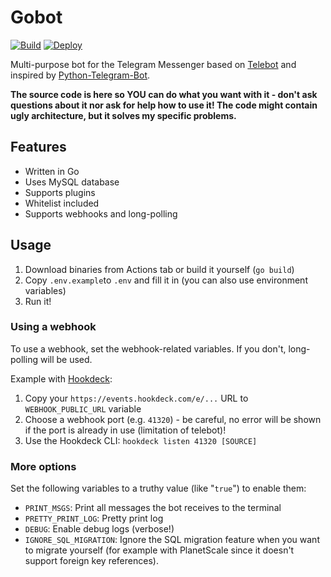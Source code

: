 # Gobot

[![Build](https://github.com/Brawl345/gobot/actions/workflows/build.yml/badge.svg "GitHub Actions Build Badge")](https://github.com/Brawl345/gobot/actions/workflows/build.yml) [![Deploy](https://www.herokucdn.com/deploy/button.svg)](https://heroku.com/deploy)


Multi-purpose bot for the Telegram Messenger based on [Telebot](https://github.com/tucnak/telebot/) and inspired
by [Python-Telegram-Bot](https://github.com/python-telegram-bot/python-telegram-bot).

**The source code is here so YOU can do what you want with it - don't ask questions about it nor ask for help how to use
it! The code might contain ugly architecture, but it solves my specific problems.**

## Features

* Written in Go
* Uses MySQL database
* Supports plugins
* Whitelist included
* Supports webhooks and long-polling

## Usage

1. Download binaries from Actions tab or build it yourself (`go build`)
2. Copy `.env.example`to `.env` and fill it in (you can also use environment variables)
3. Run it!

### Using a webhook

To use a webhook, set the webhook-related variables. If you don't, long-polling will be used.

Example with [Hookdeck](https://hookdeck.com/):

1. Copy your `https://events.hookdeck.com/e/...` URL to `WEBHOOK_PUBLIC_URL` variable
2. Choose a webhook port (e.g. `41320`) - be careful, no error will be shown if the port is already in use (limitation
   of telebot)!
3. Use the Hookdeck CLI: `hookdeck listen 41320 [SOURCE]`

### More options

Set the following variables to a truthy value (like "`true`") to enable them:

* `PRINT_MSGS`: Print all messages the bot receives to the terminal
* `PRETTY_PRINT_LOG`: Pretty print log
* `DEBUG`: Enable debug logs (verbose!)
* `IGNORE_SQL_MIGRATION`: Ignore the SQL migration feature when you want to migrate yourself (for example with
  PlanetScale since it doesn't support foreign key references).
